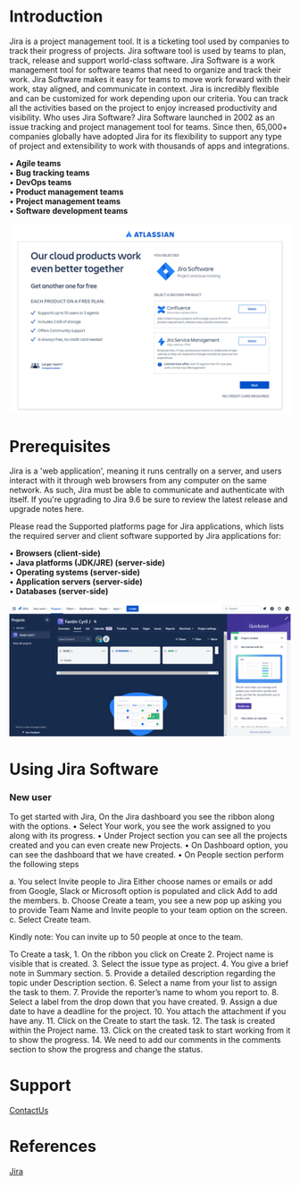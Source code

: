 # Introduction

Jira is a project management tool. It is a ticketing tool used by companies to track their progress of projects. Jira software tool is used by teams to plan, track, release and support world-class software. Jira Software is a work management tool for software teams that need to organize and track their work. Jira Software makes it easy for teams to move work forward with their work, stay aligned, and communicate in context. Jira is incredibly flexible and can be customized for work depending upon our criteria. You can track all the activities based on the project to enjoy increased productivity and visibility. 
Who uses Jira Software?
Jira Software launched in 2002 as an issue tracking and project management tool for teams. Since then, 65,000+ companies globally have adopted Jira for its flexibility to support any type of project and extensibility to work with thousands of apps and integrations.

•	**Agile teams**\
•	**Bug tracking teams**\
•	**DevOps teams**\
•	**Product management teams**\
•	**Project management teams**\
•	**Software development teams**

![Jira Start Page](Photos/Jira.png)

# Prerequisites

Jira is a 'web application', meaning it runs centrally on a server, and users interact with it through web browsers from any computer on the same network. As such, Jira must be able to communicate and authenticate with itself. If you're upgrading to Jira 9.6 be sure to review the latest release and upgrade notes here.

Please read the Supported platforms page for Jira applications, which lists the required server and client software supported by Jira applications for:

•	**Browsers (client-side)**\
•	**Java platforms (JDK/JRE) (server-side)**\
•	**Operating systems (server-side)**\
•	**Application servers (server-side)**\
•	**Databases (server-side)**

![Jira Dashboard](Photos/Jira_Dashboard.png)

# Using Jira Software

### New user
To get started with Jira,
On the Jira dashboard you see the ribbon along with the options.
• Select Your work, you see the work assigned to you along with its progress.
• Under Project section you can see all the projects created and you can even create new Projects.
• On Dashboard option, you can see the dashboard that we have created.
• On People section perform the following steps

a. You select Invite people to Jira
    Either choose names or emails or add from Google, Slack or Microsoft option is populated and click Add to add the members.
b. Choose Create a team, you see a new pop up asking you to provide Team Name and Invite people to your team option on the screen. 
c. Select Create team.

Kindly note: You can invite up to 50 people at once to the team.

To Create a task,
    1. On the ribbon you click on Create
    2. Project name is visible that is created.
    3. Select the issue type as project.
    4. You give a brief note in Summary section.
    5. Provide a detailed description regarding the topic under Description section.
    6. Select a name from your list to assign the task to them.
    7. Provide the reporter’s name to whom you report to.
    8. Select a label from the drop down that you have created.
    9. Assign a due date to have a deadline for the project.
    10. You attach the attachment if you have any.
    11. Click on the Create to start the task.
    12. The task is created within the Project name.
    13. Click on the created task to start working from it to show the progress.
    14. We need to add our comments in the comments section to show the progress and change the status. 

# Support

[ContactUs](https://support.atlassian.com/contact/?postauth=true#/)

# References

[Jira](https://www.atlassian.com/try/cloud/signup?bundle=jira-software-jira-service-management&edition=fr)